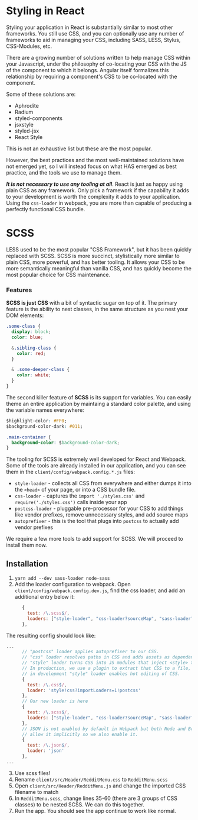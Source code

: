 # Styling in React

Styling your application in React is substantially similar to most other frameworks. You still use CSS, and you can optionally use any number of frameworks to aid in managing your CSS, including SASS, LESS, Stylus, CSS-Modules, etc.

There are a growing number of solutions written to help manage CSS within your Javascript, under the philosophy of co-locating your CSS with the JS of the component to which it belongs. Angular itself formalizes this relationship by requiring a component's CSS to be co-located with the component.

Some of these solutions are:
- Aphrodite
- Radium
- styled-components
- jsxstyle
- styled-jsx
- React Style

This is not an exhaustive list but these are the most popular.

However, the best practices and the most well-maintained solutions have not emerged yet, so I will instead focus on what HAS emerged as best practice, and the tools we use to manage them.

***It is not necessary to use any tooling at all***. React is just as happy using plain CSS as any framework. Only pick a framework if the capability it adds to your development is worth the complexity it adds to your application. Using the `css-loader` in webpack, you are more than capable of producing a perfectly functional CSS bundle.

# SCSS
LESS used to be the most popular "CSS Framework", but it has been quickly replaced with SCSS. SCSS is more succinct, stylistically more similar to plain CSS, more powerful, and has better tooling. It allows your CSS to be more semantically meaningful than vanilla CSS, and has quickly become the most popular choice for CSS maintenance.

### Features
**SCSS is just CSS** with a bit of syntactic sugar on top of it. The primary feature is the ability to nest classes, in the same structure as you nest your DOM elements:

```css
.some-class {
  display: block;
  color: blue;

  &.sibling-class {
    color: red;
  }

  & .some-deeper-class {
    color: white;
  }
}
```

The second killer feature of **SCSS** is its support for variables. You can easily theme an entire application by maintaing a standard color palette, and using the variable names everywhere:

```css
$highlight-color: #FF0;
$background-color-dark: #011;

.main-container {
  background-color: $background-color-dark;
}
```

The tooling for SCSS is extremely well developed for React and Webpack. Some of the tools are already installed in our application, and you can see them in the `client/config/webpack.config.*.js` files:

* `style-loader` - collects all CSS from everywhere and either dumps it into the `<head>` of your page, or into a CSS bundle file.
* `css-loader` - captures the `import './styles.css'` and `require('./styles.css')` calls inside your app
* `postcss-loader` - pluggable pre-processor for your CSS to add things like vendor prefixes, remove unnecessary styles, and add source maps
* `autoprefixer` - this is the tool that plugs into `postcss` to actually add vendor prefixes

We require a few more tools to add support for SCSS. We will proceed to install them now.

## Installation
1. `yarn add --dev sass-loader node-sass`
2. Add the loader configuration to webpack. Open `client/config/webpack.config.dev.js`, find the css loader, and add an additional entry below it:
```js
      {
        test: /\.scss$/,
        loaders: ["style-loader", "css-loader?sourceMap", "sass-loader?sourceMap"]
      },
```

The resulting config should look like:
```js
...
      // "postcss" loader applies autoprefixer to our CSS.
      // "css" loader resolves paths in CSS and adds assets as dependencies.
      // "style" loader turns CSS into JS modules that inject <style> tags.
      // In production, we use a plugin to extract that CSS to a file, but
      // in development "style" loader enables hot editing of CSS.
      {
        test: /\.css$/,
        loader: 'style!css?importLoaders=1!postcss'
      },
      // Our new loader is here
      {
        test: /\.scss$/,
        loaders: ["style-loader", "css-loader?sourceMap", "sass-loader?sourceMap"]
      },
      // JSON is not enabled by default in Webpack but both Node and Browserify
      // allow it implicitly so we also enable it.
      {
        test: /\.json$/,
        loader: 'json'
      },
...
```
3. Use scss files!
4. Rename `client/src/Header/RedditMenu.css` to `RedditMenu.scss`
5. Open `client/src/Header/RedditMenu.js` and change the imported CSS filename to match
6. In `RedditMenu.scss`, change lines 35-60 (there are 3 groups of CSS classes) to be nested SCSS. We can do this together.
7. Run the app. You should see the app continue to work like normal.

